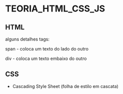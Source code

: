 # TEORIA_HTML_CSS_JS

## HTML

alguns detalhes tags:

span - coloca um texto do lado do outro

div - coloca um texto embaixo do outro


## CSS

- Cascading Style Sheet (folha de estilo em cascata)
